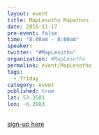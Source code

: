 ```yaml
---
layout: event
title: MapLesotho Mapathon
date: 2016-11-17
pre-event: false
time: "8:00am - 8:00am"
speaker: 
twitter: "#MapLesotho"
organization: #MapLesotho 
permalink: event/MapLesotho
tags: 
  - friday
category: event
published: true
lat: 53.3501
lon: -6.2603
---
```

[sign-up here](https://ti.to/osm_ie/24hr-maplesotho-mapathon)
